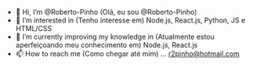 - 👋 Hi, I’m @Roberto-Pinho (Olá, eu sou @Roberto-Pinho)
- 👀 I’m interested in (Tenho interesse em) Node.js, React.js, Python, JS e HTML/CSS
- 🌱 I’m currently improving my knowledge in (Atualmente estou aperfeiçoando meu conhecimento em) Node.js, React.js 
- 📫 How to reach me (Como chegar até mim) ... r2pinho@hotmail.com 

<!---
Roberto-Pinho/Roberto-Pinho is a ✨ special ✨ repository because its `README.md` (this file) appears on your GitHub profile.
You can click the Preview link to take a look at your changes.
--->
